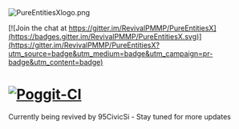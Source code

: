 <img src="https://github.com/RevivalPMMP/PureEntitiesX/blob/master/PureEntitiesXlogo.png?raw=true" alt="PureEntitiesXlogo.png"/>

[![Join the chat at https://gitter.im/RevivalPMMP/PureEntitiesX](https://badges.gitter.im/RevivalPMMP/PureEntitiesX.svg)](https://gitter.im/RevivalPMMP/PureEntitiesX?utm_source=badge&utm_medium=badge&utm_campaign=pr-badge&utm_content=badge)

[![Poggit-CI](https://poggit.pmmp.io/ci.badge/poggit-orphanage/PureEntitiesX/PureEntitiesX)](https://poggit.pmmp.io/ci/poggit-orphanage/PureEntitiesX/PureEntitiesX)
=====
Currently being revived by 95CivicSi - Stay tuned for more updates
